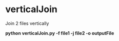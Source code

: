 # verticalJoin
Join 2 files vertically

<b>python verticalJoin.py -f file1 -j file2 -o outputFile</b>
